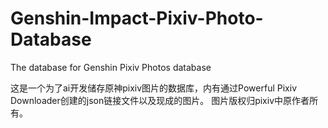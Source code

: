 # Genshin-Impact-Pixiv-Photo-Database
The database for Genshin Pixiv Photos database 

这是一个为了ai开发储存原神pixiv图片的数据库，内有通过Powerful Pixiv Downloader创建的json链接文件以及现成的图片。
图片版权归pixiv中原作者所有。
